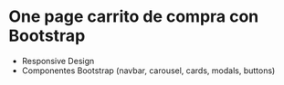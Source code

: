 # One page carrito de compra con Bootstrap
- Responsive Design
- Componentes Bootstrap (navbar, carousel, cards, modals, buttons)
<br><br>
